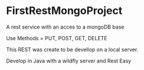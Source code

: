 # FirstRestMongoProject

A rest service with an acces to a mongoDB base

Use Methods = PUT, POST, GET, DELETE

This REST was create to be devellop on a local server.

Develop in Java with a wildfly server and Rest Easy

